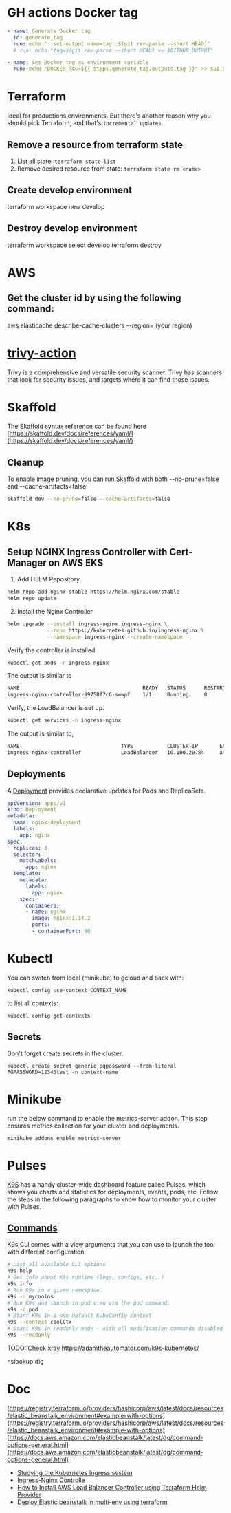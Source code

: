 
# GH actions Docker tag
```yml
- name: Generate Docker tag
  id: generate_tag
  run: echo "::set-output name=tag::$(git rev-parse --short HEAD)"
  # run: echo "tag=$(git rev-parse --short HEAD) >> $GITHUB_OUTPUT"

- name: Set Docker tag as environment variable
  run: echo "DOCKER_TAG=${{ steps.generate_tag.outputs.tag }}" >> $GITHUB_ENV
```

# Terraform
Ideal for productions environments. But there's another reason why you should pick Terraform, and that's `incremental updates`.

## Remove a resource from terraform state

1. List all state: `terraform state list`
1. Remove desired resource from state: `terraform state rm <name>`

## Create develop environment
terraform workspace new develop

## Destroy develop environment
terraform workspace select develop
terraform destroy

# AWS
## Get the cluster id by using the following command:
aws elasticache describe-cache-clusters --region= (your region)

# [trivy-action](https://github.com/aquasecurity/trivy-action)
Trivy is a comprehensive and versatile security scanner. Trivy has scanners that look for security issues, and targets where it can find those issues.

# Skaffold
The Skaffold syntax reference can be found here
[https://skaffold.dev/docs/references/yaml/](https://skaffold.dev/docs/references/yaml/)

## Cleanup
To enable image pruning, you can run Skaffold with both --no-prune=false and --cache-artifacts=false:

```bash
skaffold dev --no-prune=false --cache-artifacts=false
```

# K8s

## Setup NGINX Ingress Controller with Cert-Manager on AWS EKS

1. Add HELM Repository
```bash
helm repo add nginx-stable https://helm.nginx.com/stable
helm repo update
```

2. Install the Nginx Controller
```bash
helm upgrade --install ingress-nginx ingress-nginx \
             --repo https://kubernetes.github.io/ingress-nginx \
             --namespace ingress-nginx --create-namespace
```
Verify the controller is installed

```bash
kubectl get pods -n ingress-nginx
```
The output is similar to

```bash
NAME                                        READY   STATUS      RESTARTS    AGE
ingress-nginx-controller-89758f7c6-swwpf    1/1     Running     0           1m
```
Verify, the LoadBalancer is set up.

```bash
kubectl get services -n ingress-nginx
```

The output is similar to,
```bash
NAME                                 TYPE           CLUSTER-IP       EXTERNAL-IP                                                              PORT(S)                      AGE
ingress-nginx-controller             LoadBalancer   10.100.20.84     a4217761afdb3457683821e38a3d3de7-XXXXXXXXX.us-east-2.elb.amazonaws.com   80:31105/TCP,443:31746/TCP   3d18h
```

## Deployments
A [Deployment](https://kubernetes.io/docs/concepts/workloads/controllers/deployment/) provides declarative updates for Pods and ReplicaSets.

```yml
apiVersion: apps/v1
kind: Deployment
metadata:
  name: nginx-deployment
  labels:
    app: nginx
spec:
  replicas: 3
  selector:
    matchLabels:
      app: nginx
  template:
    metadata:
      labels:
        app: nginx
    spec:
      containers:
      - name: nginx
        image: nginx:1.14.2
        ports:
        - containerPort: 80
```

# Kubectl

You can switch from local (minikube) to gcloud and back with:

```
kubectl config use-context CONTEXT_NAME
```

to list all contexts:

```
kubectl config get-contexts
```

## Secrets
Don't forget create secrets in the cluster.
```
kubectl create secret generic pgpassword --from-literal PGPASSWORD=12345test -n context-name
```

# Minikube
run the below command to enable the metrics-server addon. This step ensures metrics collection for your cluster and deployments.

    minikube addons enable metrics-server

# Pulses
[K9S](https://k9scli.io/) has a handy cluster-wide dashboard feature called Pulses, which shows you charts and statistics for deployments, events, pods, etc. Follow the steps in the following paragraphs to know how to monitor your cluster with Pulses.

## [Commands](https://k9scli.io/topics/commands/)
K9s CLI comes with a view arguments that you can use to launch the tool with different configuration.

```bash
# List all available CLI options
k9s help
# Get info about K9s runtime (logs, configs, etc..)
k9s info
# Run K9s in a given namespace.
k9s -n mycoolns
# Run K9s and launch in pod view via the pod command.
k9s -c pod
# Start K9s in a non default KubeConfig context
k9s --context coolCtx
# Start K9s in readonly mode - with all modification commands disabled
k9s --readonly
```

TODO: Check xray https://adamtheautomator.com/k9s-kubernetes/

nslookup
dig

# Doc
[https://registry.terraform.io/providers/hashicorp/aws/latest/docs/resources/elastic_beanstalk_environment#example-with-options](https://registry.terraform.io/providers/hashicorp/aws/latest/docs/resources/elastic_beanstalk_environment#example-with-options)
[https://docs.aws.amazon.com/elasticbeanstalk/latest/dg/command-options-general.html](https://docs.aws.amazon.com/elasticbeanstalk/latest/dg/command-options-general.html)
- [Studying the Kubernetes Ingress system](https://www.joyfulbikeshedding.com/blog/2018-03-26-studying-the-kubernetes-ingress-system.html)
- [Ingress-Nginx Controlle](https://kubernetes.github.io/ingress-nginx/deploy/)
- [How to Install AWS Load Balancer Controller using Terraform Helm Provider](https://blog.devgenius.io/how-to-install-aws-load-balancer-controller-using-terraform-helm-provider-4b4078c69bbf)
- [Deploy Elastic beanstalk in multi-env using terraform](https://medium.com/@aws.kanojia/deploy-elastic-beanstalk-in-multi-env-using-terraform-e79a0a8f613)
